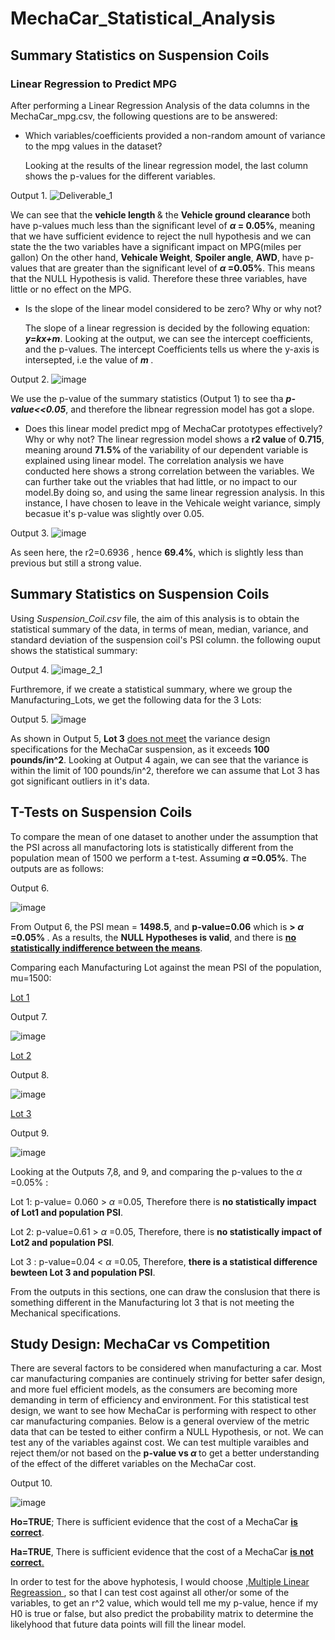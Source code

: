 
# MechaCar_Statistical_Analysis
## Summary Statistics on Suspension Coils
### Linear Regression to Predict MPG
 After performing a Linear Regression Analysis of the data columns in the MechaCar_mpg.csv, the following questions are to be answered:
* Which variables/coefficients provided a non-random amount of variance to the mpg values in the dataset?
   
   Looking at the results of the linear regression model, the last column shows the p-values for the different variables.

Output 1.
![Deliverable_1](https://user-images.githubusercontent.com/85843030/135725287-a6b2f67c-f063-42ec-ad26-300ba1f35789.png)


   We can see that the <b> vehicle length </b> & the <b> Vehicle ground clearance </b> both have p-values much less than the significant level of 
   <b> _&alpha;_ = 0.05%</b>, meaning that we have sufficient evidence to reject the null hypothesis and we can state the the two variables have a significant impact on
   MPG(miles per gallon)
   On the other hand, <b>Vehicale Weight</b>, <b>Spoiler angle</b>, <b>AWD</b>, have p-values that are greater than the significant level of <b> _&alpha;_ =0.05%</b>. 
   This means that the NULL Hypothesis is valid. Therefore these three variables, have little or no effect on the MPG.


* Is the slope of the linear model considered to be zero? Why or why not?


  The slope of a linear regression is decided by the following equation: <b><i>y=kx+m</i></b>. Looking at the output, we can see the intercept
  coefficients, and the p-values. 
  The intercept Coefficients tells us where the y-axis is intersepted, i.e the value of <b><i>m </i></b>.
  
 Output 2. 
![image](https://user-images.githubusercontent.com/85843030/135721849-22257d5f-ee70-4c0d-aea2-92a917294d61.png)
  
 We use the p-value of the summary statistics (Output 1) to see tha <b><i>p-value<<0.05</i></b>, and therefore the libnear regression model has got a slope.

* Does this linear model predict mpg of MechaCar prototypes effectively? Why or why not?
The linear regression model shows a <b>r2 value </b> of <b>0.715</b>, meaning around <b>71.5% </b>of the variability of our dependent variable is explained using
linear model. The correlation analysis we have conducted here shows a strong correlation between the variables.
We can further take out the vriables that had little, or no impact to our model.By doing so, and using the same linear regression analysis. In this instance, I have
chosen to leave in the Vehicale weight variance, simply becasue it's p-value was slightly over 0.05.

Output 3.
![image](https://user-images.githubusercontent.com/85843030/135722271-96d6c505-ac4a-42b4-836d-db81b9ad12e2.png)


As seen here, the </b>r2=0.6936 </b>, hence <b>69.4%</b>, which is slightly less than previous but still a strong value.

## Summary Statistics on Suspension Coils

Using <i>Suspension_Coil.csv</i> file, the aim of this analysis is to obtain the statistical summary of the data, in terms of mean, median, variance, and
standard deviation of the suspension coil's PSI column.
the following ouput shows the statistical summary:

Output 4.
![image_2_1](https://user-images.githubusercontent.com/85843030/135727310-5538225e-e22b-4963-babf-8f7d08d6a643.png)


Furthremore, if we create a statistical summary, where we group the Manufacturing_Lots, we get the following data for the 3 Lots:

Output 5.
![image](https://user-images.githubusercontent.com/85843030/135728153-842dab2f-ed02-4bf6-b6e1-6f6f2a7a4020.png)


As shown in Output 5, <b>Lot 3</b> <ins>does not meet</ins> the variance design specifications for the MechaCar suspension, as it exceeds <b>100 pounds/in^2</b>.
Looking at Output 4 again, we can see that the variance is within the limit of 100 pounds/in^2, therefore we can assume that Lot 3 has got significant 
outliers in it's data.

## T-Tests on Suspension Coils

To compare the mean of one dataset to another under the assumption that the PSI across all manufactoring lots is statistically different from the population
mean of 1500 we perform a t-test.
Assuming <b> _&alpha;_ =0.05%</b>. The outputs are as follows:

Output 6.

![image](https://user-images.githubusercontent.com/85843030/135732977-5fd7b340-ae78-4bd7-9c56-6b568f1f9dc5.png)

From Output 6, the PSI mean = <b>1498.5</b>, and <b>p-value=0.06</b> which is <b> > _&alpha;_ =0.05% </b>. As a results, the <b>NULL Hypotheses is valid</b>, 
and there is <b><ins>no statistically indifference between the means</ins></b>.


Comparing each Manufacturing Lot against the mean PSI of the population, mu=1500:

<ins> Lot 1 </ins>

Output 7. 

![image](https://user-images.githubusercontent.com/85843030/135734162-bde874a0-2664-44a7-8773-ba8f9ff73d4f.png)



<ins> Lot 2 </ins>

Output 8.


![image](https://user-images.githubusercontent.com/85843030/135734166-9bf78fbf-4a1a-4034-b9e1-a7dbc97d2f32.png)




<ins> Lot 3 </ins>


Output 9.

![image](https://user-images.githubusercontent.com/85843030/135734175-618d1dc7-e17d-4b18-b4f1-ef492158113d.png)


Looking at the Outputs 7,8, and 9, and comparing the p-values to the _&alpha;_ =0.05% :

Lot 1: p-value= 0.060 >  _&alpha;_ =0.05, Therefore there is <b>no statistically impact of Lot1 and population PSI</b>.

Lot 2: p-value=0.61 >  _&alpha;_ =0.05, Therefore, there is <b>no statistically impact of Lot2 and population PSI</b>.

Lot 3 : p-value=0.04 < _&alpha;_ =0.05, Therefore, <b>there is a statistical difference bewteen Lot 3 and population PSI</b>.

From the outputs in this sections, one can draw the conslusion that there is something different in the Manufacturing lot 3 that is not
meeting the Mechanical specifications. 

## Study Design: MechaCar vs Competition
There are several factors to be considered when manufacturing a car. Most car manufacturing companies are continuely striving for better safer design, and 
more fuel efficient models, as the consumers are becoming more demanding in term of efficiency and environment.
For this statistical test design, we want to see how MechaCar is performing with respect to other car manufacturing companies.
Below is a general overview of the metric data that can be tested to either confirm a NULL Hypothesis, or not. We can test any of the variables against cost.
We can test multiple varaibles and reject them/or not based on the <b>p-value vs _&alpha;_ </b> to get a better understanding of the effect of the differet 
variables on the MechaCar cost.


Output 10. 

![image](https://user-images.githubusercontent.com/85843030/135768107-d0db2e6a-07e9-4eca-a6db-1c55a8bd64ca.png)



<b>Ho=TRUE</b>; There is sufficient evidence that the cost of a MechaCar <ins><b>is correct</b></ins>.

<b>Ha=TRUE</b>, There is sufficient evidence that the cost of a MechaCar <ins><b>is not correct</b><ins>.

 In order to test for the above hyphotesis, I would choose ,<ins>Multiple Linear Regreassion </ins>, so that I can test cost against all other/or some of the variables, 
 to get an r^2 value, which would tell me my p-value, hence if my H0 is true or false, but also predict the probability matrix to determine the likelyhood that future
 data points will fill the linear model.



